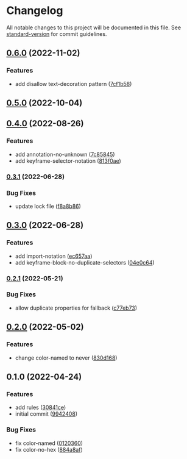 # Changelog

All notable changes to this project will be documented in this file. See [standard-version](https://github.com/conventional-changelog/standard-version) for commit guidelines.

## [0.6.0](https://github.com/stardust-configs/stylelint-config/compare/v0.5.0...v0.6.0) (2022-11-02)


### Features

* add disallow text-decoration pattern ([7cf1b58](https://github.com/stardust-configs/stylelint-config/commit/7cf1b5823aef5fe7bd452385c75d1178d12de38e))

## [0.5.0](https://github.com/stardust-configs/stylelint-config/compare/v0.4.0...v0.5.0) (2022-10-04)

## [0.4.0](https://github.com/stardust-configs/stylelint-config/compare/v0.3.1...v0.4.0) (2022-08-26)


### Features

* add annotation-no-unknown ([7c85845](https://github.com/stardust-configs/stylelint-config/commit/7c8584583d4a68a932f80b2dd46ff20b8e51a9d2))
* add keyframe-selector-notation ([813f0ae](https://github.com/stardust-configs/stylelint-config/commit/813f0aedf74fc79fbaa6ff6113553e3b97949300))

### [0.3.1](https://github.com/stardust-configs/stylelint-config/compare/v0.3.0...v0.3.1) (2022-06-28)


### Bug Fixes

* update lock file ([f8a8b86](https://github.com/stardust-configs/stylelint-config/commit/f8a8b861ecaf09e177aebf9ac5ec88c437bc5c85))

## [0.3.0](https://github.com/stardust-configs/stylelint-config/compare/v0.2.1...v0.3.0) (2022-06-28)


### Features

* add import-notation ([ec657aa](https://github.com/stardust-configs/stylelint-config/commit/ec657aa2edd051a0cf7df6dda41cbe17fad96f39))
* add keyframe-block-no-duplicate-selectors ([04e0c64](https://github.com/stardust-configs/stylelint-config/commit/04e0c645bfefd707e610f93c964c99863d8ccd92))

### [0.2.1](https://github.com/stardust-configs/stylelint-config/compare/v0.2.0...v0.2.1) (2022-05-21)


### Bug Fixes

* allow duplicate properties for fallback ([c77eb73](https://github.com/stardust-configs/stylelint-config/commit/c77eb733816e8ec4e7bea873a1fe70247a761b55))

## [0.2.0](https://github.com/stardust-configs/stylelint-config/compare/v0.1.0...v0.2.0) (2022-05-02)


### Features

* change color-named to never ([830d168](https://github.com/stardust-configs/stylelint-config/commit/830d16896b5e72e1b8eb9ff52f17ecf8f34161c8))

## 0.1.0 (2022-04-24)


### Features

* add rules ([30841ce](https://github.com/stardust-configs/stylelint-config/commit/30841ce04b3e0d91e8f65d8f7f60823ee06eed13))
* initial commit ([9942408](https://github.com/stardust-configs/stylelint-config/commit/994240813194cf2f51c319ed0567039df23ce244))


### Bug Fixes

* fix color-named ([0120360](https://github.com/stardust-configs/stylelint-config/commit/01203600ee34e1e55b5da6c24b6fd338e7f1c10a))
* fix color-no-hex ([884a8af](https://github.com/stardust-configs/stylelint-config/commit/884a8af9f5470b1422141288a6969203edcf2065))

